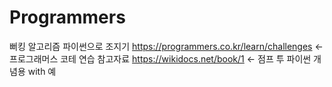 # Programmers
뻐킹 알고리즘 파이썬으로 조지기
https://programmers.co.kr/learn/challenges <- 프로그래머스 코테 연습
참고자료
https://wikidocs.net/book/1 <- 점프 투 파이썬 개념용
with 예
